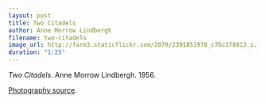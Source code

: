 ```yaml
---
layout: post
title: Two Citadels
author: Anne Morrow Lindbergh
filename: two-citadels
image_url: http://farm3.staticflickr.com/2079/2391851978_c76c2f8813_z.jpg
duration: "1:25"
---
```


_Two Citadels_.  Anne Morrow Lindbergh.  1956.

[Photography source](http://www.flickr.com/photos/grufnik/2391851978/).
